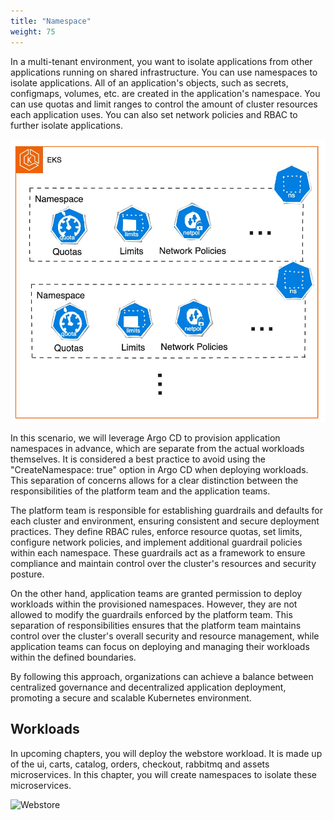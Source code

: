```yaml
---
title: "Namespace"
weight: 75
---
```


In a multi-tenant environment, you want to isolate applications from other applications running on shared infrastructure. You can use namespaces to isolate applications. All of an application's objects, such as secrets, configmaps, volumes, etc. are created in the application's namespace. You can use quotas and limit ranges to control the amount of cluster resources each application uses. You can also set network policies and RBAC to further isolate applications.

![Namespace](/static/images/namespace.jpg)

In this scenario, we will leverage Argo CD to provision application namespaces in advance, which are separate from the actual workloads themselves. It is considered a best practice to avoid using the "CreateNamespace: true" option in Argo CD when deploying workloads. This separation of concerns allows for a clear distinction between the responsibilities of the platform team and the application teams.

The platform team is responsible for establishing guardrails and defaults for each cluster and environment, ensuring consistent and secure deployment practices. They define RBAC rules, enforce resource quotas, set limits, configure network policies, and implement additional guardrail policies within each namespace. These guardrails act as a framework to ensure compliance and maintain control over the cluster's resources and security posture.

On the other hand, application teams are granted permission to deploy workloads within the provisioned namespaces. However, they are not allowed to modify the guardrails enforced by the platform team. This separation of responsibilities ensures that the platform team maintains control over the cluster's overall security and resource management, while application teams can focus on deploying and managing their workloads within the defined boundaries.

By following this approach, organizations can achieve a balance between centralized governance and decentralized application deployment, promoting a secure and scalable Kubernetes environment.

## Workloads

In upcoming chapters, you will deploy the webstore workload. It is made up of the ui, carts, catalog, orders, checkout, rabbitmq and assets microservices. In this chapter, you will create namespaces to isolate these microservices.

![Webstore](/static/images/webstore.png)
